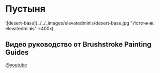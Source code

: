# Пустыня

![desert-base](../../_images/elevatedminis/desert-base.jpg "Источник: elevatedminis" =400x)

## Видео руководство от Brushstroke Painting Guides

@[youtube](https://youtu.be/dgqzV6V-MCI?si=u48GM2WqwnA3Z_fV)

